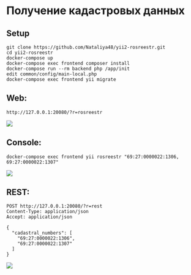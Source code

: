 # Получение кадастровых данных

## Setup
```
git clone https://github.com/Nataliya48/yii2-rosreestr.git 
cd yii2-rosreestr
docker-compose up
docker-compose exec frontend composer install
docker-compose run --rm backend php /app/init
edit common/config/main-local.php
docker-compose exec frontend yii migrate
```

## Web:
```
http://127.0.0.1:20080/?r=rosreestr
```
![](https://i.imgur.com/jpyFfnY.png)

## Console:
```
docker-compose exec frontend yii rosreestr "69:27:0000022:1306, 69:27:0000022:1307"
```
![](https://i.imgur.com/DgfJkIb.png)

## REST:
```
POST http://127.0.0.1:20080/?r=rest
Content-Type: application/json
Accept: application/json

{
  "cadastral_numbers": [
    "69:27:0000022:1306",
    "69:27:0000022:1307"
  ]
}
```
![](https://i.imgur.com/uKsFYhe.png)

